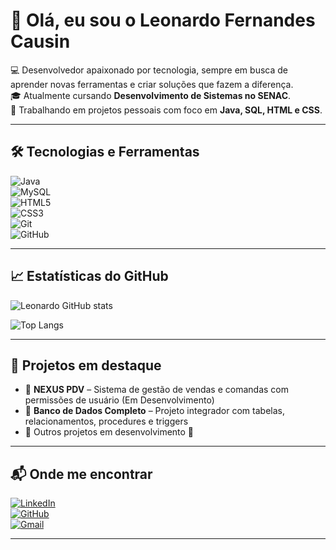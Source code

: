 # 👋 Olá, eu sou o Leonardo Fernandes Causin  

💻 Desenvolvedor apaixonado por tecnologia, sempre em busca de aprender novas ferramentas e criar soluções que fazem a diferença.  
🎓 Atualmente cursando **Desenvolvimento de Sistemas no SENAC**.  
🚀 Trabalhando em projetos pessoais com foco em **Java, SQL, HTML e CSS**.  

---

## 🛠️ Tecnologias e Ferramentas  

![Java](https://img.shields.io/badge/Java-ED8B00?style=for-the-badge&logo=openjdk&logoColor=white)  
![MySQL](https://img.shields.io/badge/MySQL-005C84?style=for-the-badge&logo=mysql&logoColor=white)  
![HTML5](https://img.shields.io/badge/HTML5-E34F26?style=for-the-badge&logo=html5&logoColor=white)  
![CSS3](https://img.shields.io/badge/CSS3-1572B6?style=for-the-badge&logo=css3&logoColor=white)  
![Git](https://img.shields.io/badge/Git-F05032?style=for-the-badge&logo=git&logoColor=white)  
![GitHub](https://img.shields.io/badge/GitHub-181717?style=for-the-badge&logo=github&logoColor=white)  

---

## 📈 Estatísticas do GitHub  

![Leonardo GitHub stats](https://github-readme-stats.vercel.app/api?username=LeonardoCausin&show_icons=true&theme=tokyonight)  

![Top Langs](https://github-readme-stats.vercel.app/api/top-langs/?username=LeonardoCausin&layout=compact&theme=tokyonight)  

---

## 📂 Projetos em destaque  

- 🔹 **NEXUS PDV** – Sistema de gestão de vendas e comandas com permissões de usuário (Em Desenvolvimento)  
- 🔹 **Banco de Dados Completo** – Projeto integrador com tabelas, relacionamentos, procedures e triggers  
- 🔹 Outros projetos em desenvolvimento 🚧  

---

## 📬 Onde me encontrar  

[![LinkedIn](https://img.shields.io/badge/LinkedIn-0077B5?style=for-the-badge&logo=linkedin&logoColor=white)](https://www.linkedin.com/in/leonardo-fernandes-causin-136a72360/)  
[![GitHub](https://img.shields.io/badge/GitHub-181717?style=for-the-badge&logo=github&logoColor=white)](https://github.com/LeonardoCausin)  
[![Gmail](https://img.shields.io/badge/Email-D14836?style=for-the-badge&logo=gmail&logoColor=white)](mailto:leonardocausin5@gmail.com)  

---
